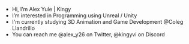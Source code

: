 - Hi, I’m Alex Yule | Kingy
- I’m interested in Programming using Unreal / Unity
- I'm currently studying 3D Animation and Game Development @Coleg Llandrillo
- You can reach me @alex_y26 on Twitter, @kingyvi on Discord
